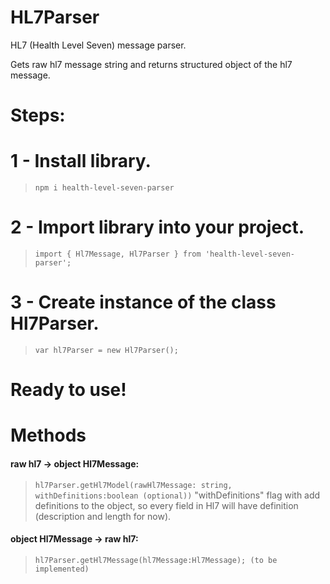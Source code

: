 # HL7Parser
HL7 (Health Level Seven) message parser.

Gets raw hl7 message string and returns structured object of the hl7 message.

# Steps:

# 1 - Install library.
> `npm i health-level-seven-parser`

# 2 - Import library into your project.
> `import { Hl7Message, Hl7Parser } from 'health-level-seven-parser';`

# 3 - Create instance of the class Hl7Parser.
>`var hl7Parser = new Hl7Parser();`

# Ready to use!

# Methods
#### raw hl7 ->  object Hl7Message:
 > `hl7Parser.getHl7Model(rawHl7Message: string, withDefinitions:boolean (optional))`
 "withDefinitions" flag with add definitions to the object, so every field in Hl7 will have definition (description and length for now). 

#### object Hl7Message -> raw hl7:
> `hl7Parser.getHl7Message(hl7Message:Hl7Message); (to be implemented)`
